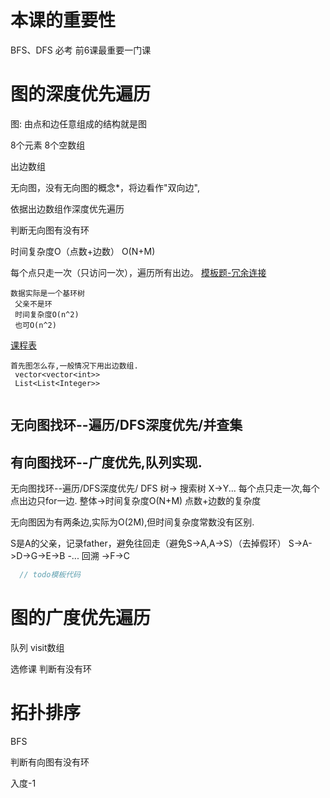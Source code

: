 # 本课的重要性
BFS、DFS 必考
前6课最重要一门课

# 图的深度优先遍历
图: 由点和边任意组成的结构就是图

8个元素
8个空数组

出边数组

无向图，没有无向图的概念*，将边看作"双向边",

依据出边数组作深度优先遍历


判断无向图有没有环

时间复杂度O（点数+边数） O(N+M)

每个点只走一次（只访问一次），遍历所有出边。
[模板题-冗余连接](https://leetcode-cn.com/problems/redundant-connection/description/)
```
数据实际是一个基环树
 父亲不是环
 时间复杂度O(n^2)
 也可O(n^2)
```
[课程表](https://leetcode-cn.com/problems/course-schedule/)
```
首先图怎么存,一般情况下用出边数组.
 vector<vector<int>>
 List<List<Integer>>


```
## 无向图找环--遍历/DFS深度优先/并查集

## 有向图找环--广度优先,队列实现.

无向图找环--遍历/DFS深度优先/
DFS 树-> 搜索树
X->Y...
每个点只走一次,每个点出边只for一边.
整体->时间复杂度O(N+M) 点数+边数的复杂度

无向图因为有两条边,实际为O(2M),但时间复杂度常数没有区别.

S是A的父亲，记录father，避免往回走（避免S->A,A->S）（去掉假环）
S->A->D->G->E->B -... 回溯 ->F->C

```java
  // todo模板代码
```

# 图的广度优先遍历
队列
visit数组

选修课 判断有没有环


# 拓扑排序 
BFS

判断有向图有没有环



入度-1

